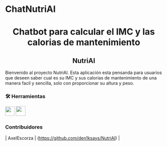 # ChatNutriAI

<h1 align="center">Chatbot para calcular el IMC y las calorias de mantenimiento </h1>
<h2 align="center">NutriAI</h2>

Bienvenido al proyecto NutriAI. Esta aplicación esta pensanda para usuarios que deseen saber cual es su IMC y sus calorias de mantenimiento de una manera facil y sencilla, solo con proporcionar su altura y peso.

### 🛠️ Herramientas</h2>

  [<img src="https://code.visualstudio.com/assets/images/code-stable.png" width="30">](https://code.visualstudio.com/)
  [<img src="https://upload.wikimedia.org/wikipedia/commons/thumb/f/fd/Microsoft_Office_Word_%282019%E2%80%93present%29.svg/2203px-Microsoft_Office_Word_%282019%E2%80%93present%29.svg.png" width="31">](https://www.microsoft.com/es-mx/microsoft-365/free-office-online-for-the-web)



### Contribuidores

| AxelEscorza | (https://github.com/den1ksays/NutriAI) |
